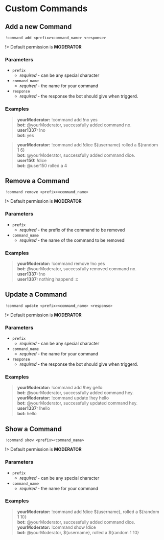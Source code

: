 # Custom Commands

## Add a new Command

`!command add <prefix><command_name> <response>`

!> Default permission is **MODERATOR**

### Parameters

- `prefix`
  - *required* - can be any special character
- `command_name`
  - *required* - the name for your command
- `response`
  - *required* - the response the bot should give when triggerd.


### Examples

<blockquote>
  <strong>yourModerator:</strong> !command add !no yes<br>
  <strong>bot:</strong> @yourModerator, successfully added command no.<br>
  <strong>user1337:</strong> !no<br>
  <strong>bot:</strong> yes
</blockquote>


<blockquote>
  <strong>yourModerator:</strong> !command add !dice ${username} rolled a ${random 1 6}<br>
  <strong>bot:</strong> @yourModerator, successfully added command dice.<br>
  <strong>user150:</strong> !dice<br>
  <strong>bot:</strong> @user150 rolled a 4
</blockquote>

## Remove a Command

`!command remove <prefix><command_name>`

!> Default permission is **MODERATOR**

### Parameters

- `prefix`
  - *required* - the prefix of the command to be removed
- `command_name`
  - *required* - the name of the command to be removed


### Examples

<blockquote>
  <strong>yourModerator:</strong> !command remove !no yes<br>
  <strong>bot:</strong> @yourModerator, successfully removed command no.<br>
  <strong>user1337:</strong> !no<br>
  <strong>user1337:</strong> nothing happend :c<br>
</blockquote>

## Update a Command

`!command update <prefix><command_name> <response>`

!> Default permission is **MODERATOR**

### Parameters

- `prefix`
  - *required* - can be any special character
- `command_name`
  - *required* - the name for your command
- `response`
  - *required* - the response the bot should give when triggerd.


### Examples

<blockquote>
  <strong>yourModerator:</strong> !command add !hey gello<br>
  <strong>bot:</strong> @yourModerator, successfully added command hey.<br>
  <strong>yourModerator:</strong> !command update !hey hello<br>
  <strong>bot:</strong> @yourModerator, successfully updated command hey.<br>
  <strong>user1337:</strong> !hello<br>
  <strong>bot:</strong> hello<br>
</blockquote>

## Show a Command

`!command show <prefix><command_name>`

!> Default permission is **MODERATOR**

### Parameters

- `prefix`
  - *required* - can be any special character
- `command_name`
  - *required* - the name for your command


### Examples

<blockquote>
  <strong>yourModerator:</strong> !command add !dice ${username}, rolled a ${random 1 10}<br>
  <strong>bot:</strong> @yourModerator, successfully added command dice.<br>
  <strong>yourModerator:</strong> !command show !dice<br>
  <strong>bot:</strong> @yourModerator, ${username}, rolled a ${random 1 10}<br>
</blockquote>